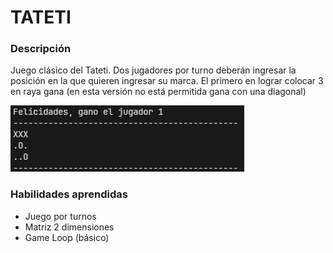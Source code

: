 # TATETI

### Descripción

Juego clásico del Tateti. Dos jugadores por turno deberán ingresar la posición en la que quieren ingresar su marca. El primero en lograr colocar 3 en raya gana (en esta versión no está permitida gana con una diagonal)

![tateti](https://github.com/AlpaKaZhinoDev/tateti/blob/main/Tateti/screenshots/tateti.jpg?raw=true "tateti")

### Habilidades aprendidas

- Juego por turnos
- Matriz 2 dimensiones
- Game Loop (básico)
